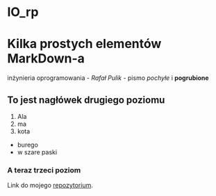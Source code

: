 IO_rp
=====

# Kilka prostych elementów MarkDown-a

inżynieria oprogramowania - *Rafał Pulik* - pismo _pochyłe_ i **pogrubione**

## To jest nagłówek drugiego poziomu

1. Ala
2. ma
3. kota
  * burego
  * w szare paski
  
### A teraz trzeci poziom

Link do mojego [repozytorium](https://github.com/rpulik/IO_rp).
